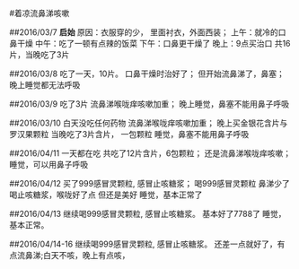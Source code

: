 #着凉流鼻涕咳嗽

##2016/03/7
**启始**
原因：衣服穿的少， 里面衬衣，外面西装；
上午：就冷的口鼻干燥
中午：吃了一顿有点辣的饭菜
下午：口鼻更干燥了
晚上：9点买治口 共16片，当晚吃了3片

##2016/03/8
吃了一天，10片。
口鼻干燥时治好了； 但开始流鼻涕了，鼻塞；晚上睡觉都无法呼吸

##2016/03/9
吃了3片
流鼻涕喉咙痒咳嗽加重；
晚上睡觉，鼻塞不能用鼻子呼吸

##2016/03/10
白天没吃任何药物
流鼻涕喉咙痒咳嗽加重；
晚上买金银花含片与罗汉果颗粒
当晚吃了3片含片， 一包颗粒
睡觉，鼻塞不能用鼻子呼吸

##2016/04/11
一天都在吃
共吃了12片含片，6包颗粒；
还是流鼻涕喉咙痒咳嗽；
睡觉，可以用鼻子呼吸

##2016/04/12
买了999感冒灵颗粒, 感冒止咳糖浆；
喝999感冒灵颗粒 鼻涕少了
喝止咳糖浆，喉咙好了点
但还是美好
睡觉，基本正常了

##2016/04/13
继续喝999感冒灵颗粒, 感冒止咳糖浆。
基本好了7788了
睡觉，基本正常。

##2016/04/14-16
继续喝999感冒灵颗粒, 感冒止咳糖浆。
还差一点就好了，有点流鼻涕;白天不咳，晚上有点咳，
